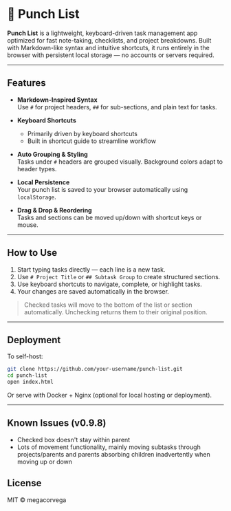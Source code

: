 # 👊 Punch List

**Punch List** is a lightweight, keyboard-driven task management app optimized for fast note-taking, checklists, and project breakdowns. Built with Markdown-like syntax and intuitive shortcuts, it runs entirely in the browser with persistent local storage — no accounts or servers required.

---

## Features

- **Markdown-Inspired Syntax**  
  Use `#` for project headers, `##` for sub-sections, and plain text for tasks.

- **Keyboard Shortcuts**  
  - Primarily driven by keyboard shortcuts
  - Built in shortcut guide to streamline workflow

- **Auto Grouping & Styling**  
  Tasks under `#` headers are grouped visually. Background colors adapt to header types.

- **Local Persistence**  
  Your punch list is saved to your browser automatically using `localStorage`.

- **Drag & Drop & Reordering**  
  Tasks and sections can be moved up/down with shortcut keys or mouse.

---

## How to Use

1. Start typing tasks directly — each line is a new task.
2. Use `# Project Title` or `## Subtask Group` to create structured sections.
3. Use keyboard shortcuts to navigate, complete, or highlight tasks.
4. Your changes are saved automatically in the browser.

> Checked tasks will move to the bottom of the list or section automatically. Unchecking returns them to their original position.

---

## Deployment

To self-host:

```bash
git clone https://github.com/your-username/punch-list.git
cd punch-list
open index.html
```

Or serve with Docker + Nginx (optional for local hosting or deployment).

---

## Known Issues (v0.9.8)
- Checked box doesn't stay within parent
- Lots of movement functionality, mainly moving subtasks through projects/parents and parents absorbing children inadvertently when moving up or down 

## License

MIT © megacorvega
